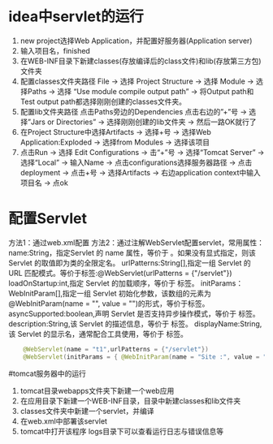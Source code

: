 # idea中servlet的运行
1. new project选择Web Application，并配置好服务器(Application server)
2. 输入项目名，finished
3. 在WEB-INF目录下新建classes(存放编译后的class文件)和lib(存放第三方包)文件夹
4. 配置classes文件夹路径 File -> 选择 Project Structure -> 选择 Module -> 选择Paths -> 选择 “Use module compile output path” -> 将Output path和Test output path都选择刚刚创建的classes文件夹。
5. 配置lib文件夹路径 点击Paths旁边的Dependencies 点击右边的”+”号 -> 选择”Jars or Directories” -> 选择刚刚创建的lib文件夹 -> 然后一路OK就行了
6. 在Project Structure中选择Artifacts -> 选择+号 -> 选择Web Application:Exploded -> 选择from Modules -> 选择该项目
7. 点击Run -> 选择 Edit Configurations -> 击“+”号 -> 选择“Tomcat Server” -> 选择“Local” -> 输入Name -> 点击configurations选择服务器路径 -> 点击deployment -> 点击+号 -> 选择Artifacts -> 右边application context中输入项目名 -> 点ok


# 配置Servlet
方法1：通过web.xml配置
方法2：通过注解WebServlet配置servlet，常用属性：
    name:String，指定Servlet 的 name 属性，等价于 <servlet-name>。如果没有显式指定，则该 Servlet 的取值即为类的全限定名。
    urlPatterns:String[],指定一组 Servlet 的 URL 匹配模式。等价于<url-pattern>标签:@WebServlet(urlPatterns = {"/servlet"})
    loadOnStartup:int,指定 Servlet 的加载顺序，等价于 <load-on-startup>标签。
    initParams：WebInitParam[],指定一组 Servlet 初始化参数，该数组的元素为@WebInitParam(name = "", value = "")的形式，等价于<init-param>标签。
    asyncSupported:boolean,声明 Servlet 是否支持异步操作模式，等价于<async-supported> 标签。
    description:String,该 Servlet 的描述信息，等价于 <description>标签。
    displayName:String,该 Servlet 的显示名，通常配合工具使用，等价于 <display-name>标签。
```java
    @WebServlet(name = "t1",urlPatterns = {"/servlet"})
    @WebServlet(initParams = { @WebInitParam(name = "Site :", value = "http://roseindia.net"),@WebInitParam(name = "Rose", value = "India", description = "detail-info") })
```


#tomcat服务器中的运行
1. tomcat目录webapps文件夹下新建一个web应用
2. 在应用目录下新建一个WEB-INF目录，目录中新建classes和lib文件夹
3. classes文件夹中新建一个servlet，并编译
4. 在web.xml中部署该servlet
5. tomcat中打开该程序
logs目录下可以查看运行日志与错误信息等


